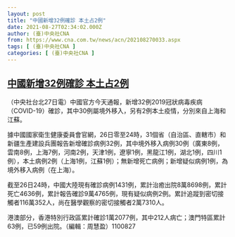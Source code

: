 ```yaml
---
layout: post
title: "中國新增32例確診 本土占2例"
date: 2021-08-27T02:34:02.000Z
author: (臺)中央社CNA
from: https://www.cna.com.tw/news/acn/202108270033.aspx
tags: [ (臺)中央社CNA ]
categories: [ (臺)中央社CNA ]
---
```

<!--1630031642000-->
[中國新增32例確診 本土占2例](https://www.cna.com.tw/news/acn/202108270033.aspx)
------

<div>
<div></div><div class="paragraph"><p>（中央社台北27日電）中國官方今天通報，新增32例2019冠狀病毒疾病（COVID-19）確診，其中30例屬境外移入，另有2例本土疫情，分別來自上海和江蘇。</p><p>據中國國家衛生健康委員會官網，26日零至24時，31個省（自治區、直轄市）和新疆生產建設兵團報告新增確診病例32例，其中境外移入病例30例（廣東8例，雲南8例，上海7例，河南2例，天津1例，遼寧1例，黑龍江1例，湖北1例，四川1例），本土病例2例（上海1例，江蘇1例）；無新增死亡病例；新增疑似病例1例，為境外移入病例（在上海）。</p><p>截至26日24時，中國大陸現有確診病例1431例，累計治癒出院8萬8698例，累計死亡4636例，累計報告確診9萬4765例，現有疑似病例2例。累計追蹤到密切接觸者116萬352人，尚在醫學觀察的密切接觸者2萬7310人。</p><p>港澳部分，香港特別行政區累計確診1萬2077例，其中212人病亡；澳門特區累計63例，已59例出院。（編輯：周慧盈）1100827</p></div>
</div>
